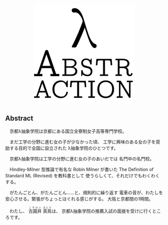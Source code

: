 <div style="text-align: center;"><img src="abstr-logo.png" width="320px" 
height="320px" /></div>

## Abstract

　京都λ抽象学院は京都にある国立全寮制女子高等専門学校。

　まだ工学の分野に進む女の子が少なかった頃、
工学に興味のある女の子を奨励する目的で全国に設立された
λ抽象学院のひとつです。

　京都λ抽象学院は工学の分野に進む女の子のあいだでは
名門中の名門校。

　Hindley-Milner 型推論で有名な Robin Milner が書いた
The Definition of Standard ML (Revised) を教科書として
使うらしくて、それだけでもわくわくする。

　がたんごとん、がたんごとん……と、規則的に繰り返す
電車の音が、わたしを安心させる。緊張がちょっとほぐれる感じがする。
大阪と京都間の1時間。

　わたし、
<ruby>古園井<rp>(</rp><rt>こぞのい</rt><rp>)</rp></ruby>
<ruby>真鳥<rp>(</rp><rt>まとり</rt><rp>)</rp></ruby>は、
京都λ抽象学院の推薦入試の面接を受けに行くところです。

